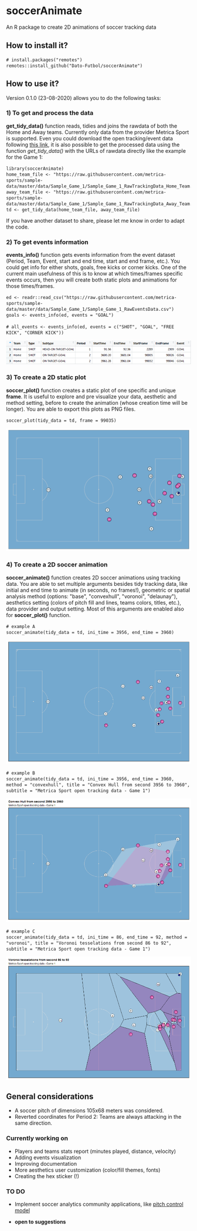 
soccerAnimate
=============

An R package to create 2D animations of soccer tracking data

How to install it?
------------------

    # install.packages("remotes")
    remotes::install_github("Dato-Futbol/soccerAnimate")

How to use it?
--------------

Version 0.1.0 (23-08-2020) allows you to do the following tasks:

### 1) To get and process the data

**get\_tidy\_data()** function reads, tidies and joins the rawdata of both the Home and Away teams. Currently only data from the provider Metrica Sport is supported. Even you could download the open tracking/event data following [this link](https://github.com/metrica-sports/sample-data), it is also possible to get the processed data using the function *get\_tidy\_data()* with the URLs of rawdata directly like the example for the Game 1:

    library(soccerAnimate)
    home_team_file <- "https://raw.githubusercontent.com/metrica-sports/sample-data/master/data/Sample_Game_1/Sample_Game_1_RawTrackingData_Home_Team.csv"
    away_team_file <- "https://raw.githubusercontent.com/metrica-sports/sample-data/master/data/Sample_Game_1/Sample_Game_1_RawTrackingData_Away_Team.csv"
    td <- get_tidy_data(home_team_file, away_team_file)

If you have another dataset to share, please let me know in order to adapt the code.

### 2) To get events information

**events\_info()** function gets events information from the event dataset (Period, Team, Event, start and end time, start and end frame, etc.). You could get info for either shots, goals, free kicks or corner kicks. One of the current main usefulness of this is to know at which times/frames specific events occurs, then you will create both static plots and animations for those times/frames.

    ed <- readr::read_csv("https://raw.githubusercontent.com/metrica-sports/sample-data/master/data/Sample_Game_1/Sample_Game_1_RawEventsData.csv")
    goals <- events_info(ed, events = "GOAL")

    # all_events <- events_info(ed, events = c("SHOT", "GOAL", "FREE KICK", "CORNER KICK"))

![](man/goals_info.png)

### 3) To create a 2D static plot

**soccer\_plot()** function creates a static plot of one specific and unique **frame**. It is useful to explore and pre visualize your data, aesthetic and method setting, before to create the animation (whose creation time will be longer). You are able to export this plots as PNG files.

    soccer_plot(tidy_data = td, frame = 99035)

![](man/plot.png)

### 4) To create a 2D soccer animation

**soccer\_animate()** function creates 2D soccer animations using tracking data. You are able to set multiple arguments besides tidy tracking data, like initial and end time to animate (in seconds, no frames!), geometric or spatial analysis method (options: "base", "convexhull", "voronoi", "delaunay"), aesthetics setting (colors of pitch fill and lines, teams colors, titles, etc.), data provider and output setting. Most of this arguments are enabled also for **soccer\_plot()** function.

    # example A
    soccer_animate(tidy_data = td, ini_time = 3956, end_time = 3960)

![](man/example_A.gif)

    # example B
    soccer_animate(tidy_data = td, ini_time = 3956, end_time = 3960, method = "convexhull", title = "Convex Hull from second 3956 to 3960", subtitle = "Metrica Sport open tracking data - Game 1")

![](man/example_B.gif)

    # example C
    soccer_animate(tidy_data = td, ini_time = 86, end_time = 92, method = "voronoi", title = "Voronoi tesselations from second 86 to 92", subtitle = "Metrica Sport open tracking data - Game 1")

![](man/example_C.gif)

General considerations
----------------------

-   A soccer pitch of dimensions 105x68 meters was considered.
-   Reverted coordinates for Period 2: Teams are always attacking in the same direction.

### Currently working on

-   Players and teams stats report (minutes played, distance, velocity)
-   Adding events visualization
-   Improving documentation
-   More aesthetics user customization (color/fill themes, fonts)
-   Creating the hex sticker (!)

### TO DO

-   Implement soccer analytics community applications, like [pitch control model](https://github.com/Friends-of-Tracking-Data-FoTD/LaurieOnTracking/blob/master/Metrica_PitchControl.py)

-   **open to suggestions**
